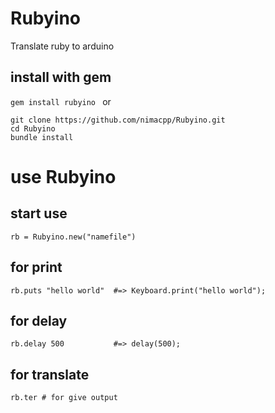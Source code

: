 # Rubyino
Translate ruby to arduino 
## install with gem 
``` gem install rubyino  ```
or 
```
git clone https://github.com/nimacpp/Rubyino.git 
cd Rubyino
bundle install 
```
# use Rubyino
## start use 
``` rb = Rubyino.new("namefile") ```
## for print 
``` rb.puts "hello world"  #=> Keyboard.print("hello world"); ```
## for delay
``` rb.delay 500           #=> delay(500); ```
## for translate 
``` rb.ter # for give output ```
